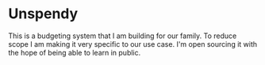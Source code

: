 # Unspendy

This is a budgeting system that I am building for our family. To reduce scope
I am making it very specific to our use case. I'm open sourcing it with the hope
of being able to learn in public.
